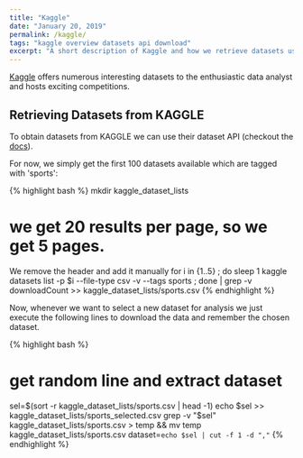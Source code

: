 ```yaml
---
title: "Kaggle"
date: "January 20, 2019"
permalink: /kaggle/
tags: "kaggle overview datasets api download"
excerpt: "A short description of Kaggle and how we retrieve datasets using their API"
---
```


[Kaggle](https://www.kaggle.com/) offers numerous interesting datasets to the
enthusiastic data analyst and hosts exciting competitions.

## Retrieving Datasets from KAGGLE
To obtain datasets from KAGGLE we can use their dataset API (checkout the [docs](https://github.com/Kaggle/kaggle-api#datasets)).

For now, we simply get the first 100 datasets available which are tagged with 'sports':


{% highlight bash %}
mkdir kaggle_dataset_lists
# we get 20 results per page, so we get 5 pages.
We remove the header and add it manually
for i in {1..5} ; do
  sleep 1
  kaggle datasets list -p $i --file-type csv -v --tags sports ;
done | grep -v downloadCount >> kaggle_dataset_lists/sports.csv
{% endhighlight %}

Now, whenever we want to select a new dataset for analysis we just
execute the following lines to download the data and remember
the chosen dataset.


{% highlight bash %}
# get random line and extract dataset
sel=$(sort -r kaggle_dataset_lists/sports.csv | head -1)
echo $sel >> kaggle_dataset_lists/sports_selected.csv
grep -v "$sel" kaggle_dataset_lists/sports.csv > temp && mv temp kaggle_dataset_lists/sports.csv
dataset=`echo $sel | cut -f 1 -d ","`
{% endhighlight %}
